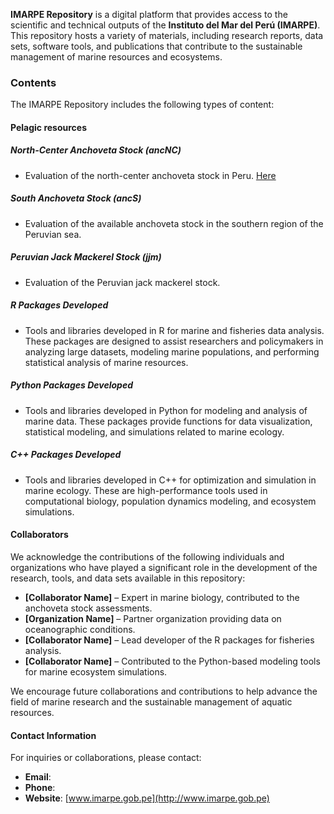 **IMARPE Repository** is a digital platform that provides access to the scientific and technical outputs of the **Instituto del Mar del Perú (IMARPE)**. This repository hosts a variety of materials, including research reports, data sets, software tools, and publications that contribute to the sustainable management of marine resources and ecosystems.

### Contents
The IMARPE Repository includes the following types of content:

#### Pelagic resources
##### North-Center Anchoveta Stock (**ancNC**)
- Evaluation of the north-center anchoveta stock in Peru. [Here]()

##### South Anchoveta Stock (**ancS**)
- Evaluation of the available anchoveta stock in the southern region of the Peruvian sea.

##### Peruvian Jack Mackerel Stock (**jjm**)
- Evaluation of the Peruvian jack mackerel stock.


##### R Packages Developed
- Tools and libraries developed in R for marine and fisheries data analysis. These packages are designed to assist researchers and policymakers in analyzing large datasets, modeling marine populations, and performing statistical analysis of marine resources.

##### Python Packages Developed
- Tools and libraries developed in Python for modeling and analysis of marine data. These packages provide functions for data visualization, statistical modeling, and simulations related to marine ecology.

##### C++ Packages Developed
- Tools and libraries developed in C++ for optimization and simulation in marine ecology. These are high-performance tools used in computational biology, population dynamics modeling, and ecosystem simulations.

#### Collaborators
We acknowledge the contributions of the following individuals and organizations who have played a significant role in the development of the research, tools, and data sets available in this repository:

- **[Collaborator Name]** – Expert in marine biology, contributed to the anchoveta stock assessments.
- **[Organization Name]** – Partner organization providing data on oceanographic conditions.
- **[Collaborator Name]** – Lead developer of the R packages for fisheries analysis.
- **[Collaborator Name]** – Contributed to the Python-based modeling tools for marine ecosystem simulations.

We encourage future collaborations and contributions to help advance the field of marine research and the sustainable management of aquatic resources.

#### Contact Information
For inquiries or collaborations, please contact:

- **Email**: 
- **Phone**: 
- **Website**: [www.imarpe.gob.pe](http://www.imarpe.gob.pe)
